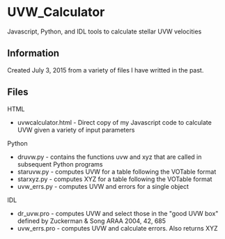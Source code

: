 # UVW_Calculator
Javascript, Python, and IDL tools to calculate stellar UVW velocities

## Information
Created July 3, 2015 from a variety of files I have writted in the past.

## Files

HTML
* uvwcalculator.html - Direct copy of my Javascript code to calculate UVW given a variety of input parameters

Python
* druvw.py - contains the functions uvw and xyz that are called in subsequent Python programs
* staruvw.py - computes UVW for a table following the VOTable format
* starxyz.py - computes XYZ for a table following the VOTable format
* uvw_errs.py - computes UVW and errors for a single object

IDL
* dr_uvw.pro - computes UVW and select those in the "good UVW box" defined by Zuckerman & Song ARAA 2004, 42, 685
* uvw_errs.pro - computes UVW and calculate errors. Also returns XYZ